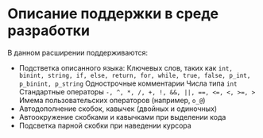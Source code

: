 # Описание поддержки в среде разработки

В данном расширении поддерживаются:
- Подстветка описанного языка: 
  Ключевых слов, таких как `int, binint, string, if, else, return, for, while, true, false, p_int, p_binint, p_string`
  Однострочные комментарии
  Числа типа `int`
  Стандартные операторы `-, ^, *, /, +, !, &&, ||, ==, <=, <, >=, >`
  Имема пользовательских операторов (например, `o_@`)
- Автодополнение скобок, кавычек (двойных и одиночных)
- Автоокружение скобками и кавычками при выделении кода
- Подсветка парной скобки при наведении курсора 
